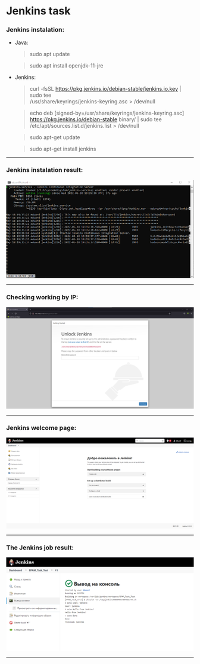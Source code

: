 # Jenkins task

### Jenkins instalation:

- Java: 
  > sudo apt update

  > sudo apt install openjdk-11-jre

- Jenkins:
  > curl -fsSL https://pkg.jenkins.io/debian-stable/jenkins.io.key | sudo tee \
  /usr/share/keyrings/jenkins-keyring.asc > /dev/null

  > echo deb [signed-by=/usr/share/keyrings/jenkins-keyring.asc] \
  https://pkg.jenkins.io/debian-stable binary/ | sudo tee \
  /etc/apt/sources.list.d/jenkins.list > /dev/null

  > sudo apt-get update

  > sudo apt-get install jenkins
___
### Jenkins instalation result:
![](content/Task9.1.png)
___
### Checking working by IP:
![](content/Task9.2.png)
___
### Jenkins welcome page:
![](content/Task9.3.png)
___
### The Jenkins job result:
![](content/Task9.4.png)
___
